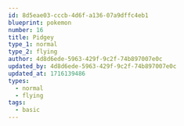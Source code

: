 ```yaml
---
id: 8d5eae03-cccb-4d6f-a136-07a9dffc4eb1
blueprint: pokemon
number: 16
title: Pidgey
type_1: normal
type_2: flying
author: 4d8d6ede-5963-429f-9c2f-74b897007e0c
updated_by: 4d8d6ede-5963-429f-9c2f-74b897007e0c
updated_at: 1716139486
types:
  - normal
  - flying
tags:
  - basic
---
```

